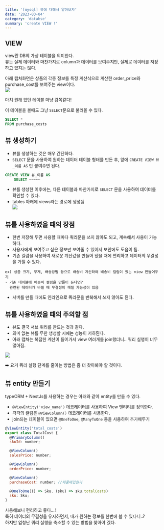 ```yaml
---
title: '[mysql] 뷰에 대해서 알아보자'
date: '2023-03-04'
category: 'databse'
summary: 'create VIEW !'
---
```


## VIEW

view란 DB의 가상 테이블을 의미한다.  
뷰는 실제 데이터와 마찬가지로 column과 데이터를 보여주지만, 실제로 데이터를 저장하고 있지는 않다.

아래 캡처화면은 상품의 각종 정보를 특정 계산식으로 계산한 order_price와 purchase_cost를 보여주는 view이다.  
![](https://velog.velcdn.com/images/jiwonyyy/post/7b39989e-30e7-4ec1-aa87-7293dd278663/image.png)

마치 원래 있던 테이블 마냥 감쪽같다!

이 테이블을 볼때도 그냥 `SELECT`문으로 불러올 수 있다.

```sql
SELECT *
FROM purchase_costs
```

## 뷰 생성하기

- 뷰를 생성하는 것은 매우 간단하다.
- `SELECT` 문을 사용하여 원하는 데이터 테이블 형태를 만든 후, 앞에 `CREATE VIEW 뷰_이름 AS` 만 붙여주면 된다.

```sql
CREATE VIEW 뷰_이름 AS
	SELECT ~~~~~
```

- 뷰를 생성한 이후에는, 다른 테이블과 마찬가지로 `SELECT` 문을 사용하여 데이터를 확인할 수 있다.
- tables 아래에 views라는 경로에 생성됨  
  ![](https://velog.velcdn.com/images/jiwonyyy/post/94117117-9a8c-4f36-be09-a1ce08454108/image.png)

## 뷰를 사용하였을 때의 장점

- 한번 저장해 두면 사용할 때마다 쿼리문을 쓰지 않아도 되고, 계속해서 사용이 가능하다.
- 사용자에게 보여주고 싶은 정보만 보여줄 수 있어서 보안에도 도움이 됨.
- 기존 컬럼을 사용하여 새로운 계산값을 만들어 냈을 때에 편리하고 데이터의 무결성을 가질 수 있다.

```null
ex) 상품 크기, 무게, 배송방법 등으로 배송비 계산하여 배송비 컬럼이 있는 view 만들어두기
- 기존 테이블에 배송비 컬럼을 만들어 둔다면?
  관련된 데이터가 바뀔 때 무결성이 깨질 가능성이 있음
```

- 서버를 만들 때에도 인라인으로 쿼리문을 반복해서 쓰지 않아도 된다.

## 뷰를 사용하였을 때의 주의할 점

- 뷰도 결국 서브 쿼리를 만드는 것과 같다.
- 의미 없는 뷰를 무한 생성할 시에는 성능이 저하된다.
- 아래 캡처는 복잡한 계산이 들어가서 view 여러개를 join했더니.. 쿼리 실행이 너무 많아짐.

![](https://velog.velcdn.com/images/jiwonyyy/post/ea1dce8b-07c4-4e39-a323-dd067f97c003/image.png)

➡️ 요거 쿼리 실행 단계를 줄이는 방법은 좀 더 찾아봐야 할 것이다.

## 뷰 entity 만들기

typeORM + NestJs를 사용하는 경우는 아래와 같이 entity를 만들 수 있다.

- `@ViewEntity('view_name')` 데코레이터를 사용하여 View 엔티티를 정의한다.
- 각각의 컬럼은 `@ViewColumn()` 데코레이터를 사용한다.
- join되는 테이블이 있으면 `@OneToOne`, `@ManyToOne` 등을 사용하여 추가해두기

```js
@ViewEntity('total_costs')
export class TotalCost {
  @PrimaryColumn()
  skuId: number;

  @ViewColumn()
  salesPrice: number;

  @ViewColumn()
  orderPrice: number;

  @ViewColumn()
  purchaseCost: number; //제품매입원가

  @OneToOne(() => Sku, (sku) => sku.totalCosts)
  sku: Sku;
}
```

사용해보니 편리하고 좋다...!  
특히 데이터의 무결성을 유지하면서, 내가 원하는 정보를 한번에 볼 수 있다니..?  
하지만 엄청난 쿼리 실행을 축소할 수 있는 방법을 찾아야 겠다.
